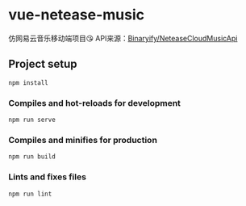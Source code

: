 # vue-netease-music
仿网易云音乐移动端项目😘
API来源：[Binaryify/NeteaseCloudMusicApi](https://github.com/Binaryify/NeteaseCloudMusicApi)
## Project setup
```
npm install
```

### Compiles and hot-reloads for development
```
npm run serve
```

### Compiles and minifies for production
```
npm run build
```

### Lints and fixes files
```
npm run lint
```
